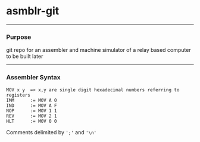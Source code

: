 # asmblr-git

---

### Purpose
git repo for an assembler and machine simulator of a relay based computer to be built later

---

### Assembler Syntax

```
MOV x y  => x,y are single digit hexadecimal numbers referring to registers
IMM      := MOV A 0
IND      := MOV A F
NOP      := MOV 1 1
REV      := MOV 2 1
HLT      := MOV 0 0
```

Comments delimited by `';'` and `'\n'`
